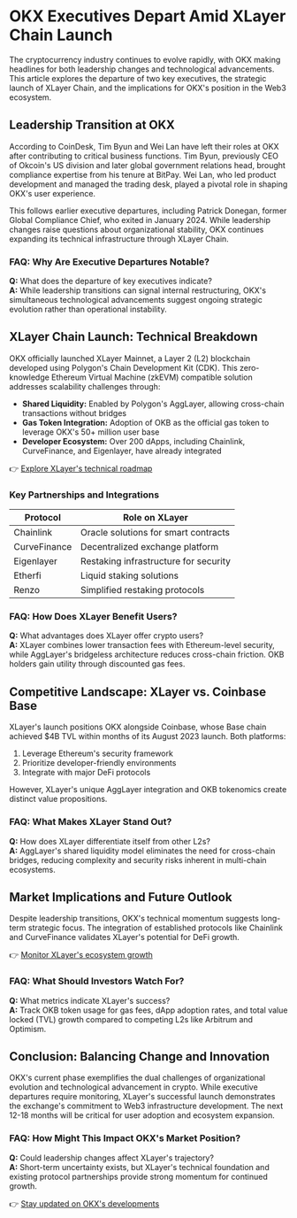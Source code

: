 # OKX Executives Depart Amid XLayer Chain Launch  

The cryptocurrency industry continues to evolve rapidly, with OKX making headlines for both leadership changes and technological advancements. This article explores the departure of two key executives, the strategic launch of XLayer Chain, and the implications for OKX's position in the Web3 ecosystem.  

## Leadership Transition at OKX  

According to CoinDesk, Tim Byun and Wei Lan have left their roles at OKX after contributing to critical business functions. Tim Byun, previously CEO of Okcoin's US division and later global government relations head, brought compliance expertise from his tenure at BitPay. Wei Lan, who led product development and managed the trading desk, played a pivotal role in shaping OKX's user experience.  

This follows earlier executive departures, including Patrick Donegan, former Global Compliance Chief, who exited in January 2024. While leadership changes raise questions about organizational stability, OKX continues expanding its technical infrastructure through XLayer Chain.  

### FAQ: Why Are Executive Departures Notable?  
**Q:** What does the departure of key executives indicate?  
**A:** While leadership transitions can signal internal restructuring, OKX's simultaneous technological advancements suggest ongoing strategic evolution rather than operational instability.  

## XLayer Chain Launch: Technical Breakdown  

OKX officially launched XLayer Mainnet, a Layer 2 (L2) blockchain developed using Polygon's Chain Development Kit (CDK). This zero-knowledge Ethereum Virtual Machine (zkEVM) compatible solution addresses scalability challenges through:  

- **Shared Liquidity:** Enabled by Polygon's AggLayer, allowing cross-chain transactions without bridges  
- **Gas Token Integration:** Adoption of OKB as the official gas token to leverage OKX's 50+ million user base  
- **Developer Ecosystem:** Over 200 dApps, including Chainlink, CurveFinance, and Eigenlayer, have already integrated  

👉 [Explore XLayer's technical roadmap](https://bit.ly/okx-bonus)  

### Key Partnerships and Integrations  
| Protocol       | Role on XLayer                          |  
|----------------|-----------------------------------------|  
| Chainlink      | Oracle solutions for smart contracts    |  
| CurveFinance   | Decentralized exchange platform         |  
| Eigenlayer     | Restaking infrastructure for security   |  
| Etherfi        | Liquid staking solutions                |  
| Renzo          | Simplified restaking protocols          |  

### FAQ: How Does XLayer Benefit Users?  
**Q:** What advantages does XLayer offer crypto users?  
**A:** XLayer combines lower transaction fees with Ethereum-level security, while AggLayer's bridgeless architecture reduces cross-chain friction. OKB holders gain utility through discounted gas fees.  

## Competitive Landscape: XLayer vs. Coinbase Base  

XLayer's launch positions OKX alongside Coinbase, whose Base chain achieved $4B TVL within months of its August 2023 launch. Both platforms:  

1. Leverage Ethereum's security framework  
2. Prioritize developer-friendly environments  
3. Integrate with major DeFi protocols  

However, XLayer's unique AggLayer integration and OKB tokenomics create distinct value propositions.  

### FAQ: What Makes XLayer Stand Out?  
**Q:** How does XLayer differentiate itself from other L2s?  
**A:** AggLayer's shared liquidity model eliminates the need for cross-chain bridges, reducing complexity and security risks inherent in multi-chain ecosystems.  

## Market Implications and Future Outlook  

Despite leadership transitions, OKX's technical momentum suggests long-term strategic focus. The integration of established protocols like Chainlink and CurveFinance validates XLayer's potential for DeFi growth.  

👉 [Monitor XLayer's ecosystem growth](https://bit.ly/okx-bonus)  

### FAQ: What Should Investors Watch For?  
**Q:** What metrics indicate XLayer's success?  
**A:** Track OKB token usage for gas fees, dApp adoption rates, and total value locked (TVL) growth compared to competing L2s like Arbitrum and Optimism.  

## Conclusion: Balancing Change and Innovation  

OKX's current phase exemplifies the dual challenges of organizational evolution and technological advancement in crypto. While executive departures require monitoring, XLayer's successful launch demonstrates the exchange's commitment to Web3 infrastructure development. The next 12-18 months will be critical for user adoption and ecosystem expansion.  

### FAQ: How Might This Impact OKX's Market Position?  
**Q:** Could leadership changes affect XLayer's trajectory?  
**A:** Short-term uncertainty exists, but XLayer's technical foundation and existing protocol partnerships provide strong momentum for continued growth.  

👉 [Stay updated on OKX's developments](https://bit.ly/okx-bonus)  
